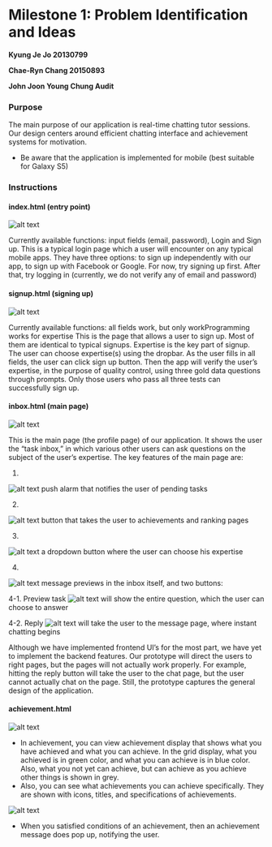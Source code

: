 # Milestone 1: Problem Identification and Ideas

**Kyung Je Jo 20130799**

**Chae-Ryn Chang 20150893**

**John Joon Young Chung Audit**

### Purpose
The main purpose of our application is real-time chatting tutor sessions. Our design centers around efficient chatting interface and achievement systems for motivation. 

* Be aware that the application is implemented for mobile (best suitable for Galaxy S5)


### Instructions

#### index.html (entry point)

![alt text](https://https://github.com/swiftyq/swiftyq.github.io/docs/Milestone5/img/index.png)

Currently available functions: input fields (email, password), Login and Sign up. 
This is a typical login page which a user will encounter on any typical mobile apps. They have three options: to sign up independently with our app, to sign up with Facebook or Google. For now, try signing up first. After that, try logging in (currently, we do not verify any of email and password)

#### signup.html (signing up)

![alt text](https://https://github.com/swiftyq/swiftyq.github.io/docs/Milestone5/img/signup.png)

Currently available functions: all fields work, but only workProgramming works for expertise 
This is the page that allows a user to sign up. Most of them are identical to typical signups. Expertise is the key part of signup. The user can choose expertise(s) using the dropbar. As the user fills in all fields, the user can click sign up button. Then the app will verify the user’s expertise, in the purpose of quality control, using three gold data questions through prompts. Only those users who pass all three tests can successfully sign up. 

#### inbox.html (main page)

![alt text](https://https://github.com/swiftyq/swiftyq.github.io/docs/Milestone5/img/inbox1.png)

This is the main page (the profile page) of our application. It shows the user the “task inbox,” in which various other users can ask questions on the subject of the user’s expertise. The key features of the main page are:

1. 
![alt text](https://https://github.com/swiftyq/swiftyq.github.io/docs/Milestone5/img/inbox2.png)
push alarm that notifies the user of pending tasks

2.
![alt text](https://https://github.com/swiftyq/swiftyq.github.io/docs/Milestone5/img/inbox3.png)
button that takes the user to achievements and ranking pages

3.
![alt text](https://https://github.com/swiftyq/swiftyq.github.io/docs/Milestone5/img/inbox4.png)
a dropdown button where the user can choose his expertise

4.
![alt text](https://https://github.com/swiftyq/swiftyq.github.io/docs/Milestone5/img/inbox5.png)
message previews in the inbox itself, and two buttons:

4-1. Preview task
![alt text](https://https://github.com/swiftyq/swiftyq.github.io/docs/Milestone5/img/inbox6.png)
will show the entire question, which the user can choose to answer

4-2. Reply
![alt text](https://https://github.com/swiftyq/swiftyq.github.io/docs/Milestone5/img/inbox7.png)
will take the user to the message page, where instant chatting begins

Although we have implemented frontend UI’s for the most part, we have yet to implement the backend features. Our prototype will direct the users to right pages, but the pages will not actually work properly. For example, hitting the reply button will take the user to the chat page, but the user cannot actually chat on the page. Still, the prototype captures the general design of the application. 

#### achievement.html
![alt text](https://https://github.com/swiftyq/swiftyq.github.io/docs/Milestone5/img/achievement1.png)
* In achievement, you can view achievement display that shows what you have achieved and what you can achieve. In the grid display, what you achieved is in green color, and what you can achieve is in blue color. Also, what you not yet can achieve, but can achieve as you achieve other things is shown in grey. 
* Also, you can see what achievements you can achieve specifically. They are shown with icons, titles, and specifications of achievements.

![alt text](https://https://github.com/swiftyq/swiftyq.github.io/docs/Milestone5/img/achievement2.png)

* When you satisfied conditions of an achievement, then an achievement message does pop up, notifying the user.

